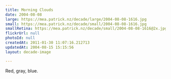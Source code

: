 ```yaml
---
title: Morning Clouds
date: 2004-08-08
large: https://mea.patrick.nz/decade/large/2004-08-08-1616.jpg
small: https://mea.patrick.nz/decade/small/2004-08-08-1616.jpg
smallRetina: https://mea.patrick.nz/decade/small/2004-08-08-1616@2x.jpg
flickrUrl: null
photoId: null
createdAt: 2011-01-30 11:07:16.212713
updatedAt: 2004-08-15 15:15:56
layout: decade-image

---
```

Red, gray, blue.
